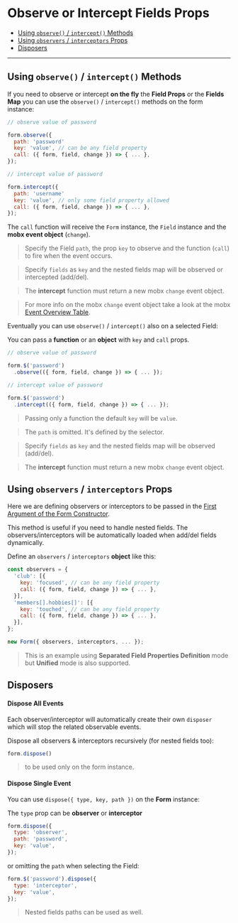 # Observe or Intercept Fields Props

* [Using `observe()` / `intercept()` Methods](#using-observe--intercept-methods)
* [Using `observers` / `interceptors` Props](#using-observers--interceptors-props)
* [Disposers](#disposers)

---

## Using `observe()` / `intercept()` Methods

If you need to observe or intercept **on the fly** the **Field Props** or the **Fields Map** you can use the `observe()` / `intercept()` methods on the form instance:

```javascript
// observe value of password

form.observe({
  path: 'password'
  key: 'value', // can be any field property
  call: ({ form, field, change }) => { ... },
});
```

```javascript
// intercept value of password

form.intercept({
  path: 'username'
  key: 'value', // only some field property allowed
  call: ({ form, field, change }) => { ... },
});
```

The `call` function will receive the `Form` instance, the `Field` instance and the **mobx event object** (`change`).

> Specify the Field `path`, the prop `key` to observe and the function (`call`) to fire when the event occurs.

> Specify `fields` as `key` and the nested fields map will be observed or intercepted (add/del).

> The **intercept** function must return a new mobx `change` event object.

> For more info on the mobx `change` event object take a look at the mobx [Event Overview Table](http://mobxjs.github.io/mobx/refguide/observe.html).


Eventually you can use `observe()` / `intercept()` also on a selected Field:

You can pass a **function** or an **object** with `key` and `call` props.

```javascript
// observe value of password

form.$('password')
  .observe(({ form, field, change }) => { ... });
```

```javascript
// intercept value of password

form.$('password')
  .intercept(({ form, field, change }) => { ... });
```

> Passing only a function the default `key` will be `value`.

> The `path` is omitted. It's defined by the selector.

> Specify `fields` as `key` and the nested fields map will be observed (add/del).

> The **intercept** function must return a new mobx `change` event object.

## Using `observers` / `interceptors` Props

Here we are defining observers or interceptors to be passed in the [First Argument of the Form Constructor](../form/form-initialization.md#first-constructor-argument).

This method is useful if you need to handle nested fields. The observers/interceptors will be automatically loaded when add/del fields dynamically.

Define an `observers` / `interceptors` **object** like this:

```javascript
const observers = {
  'club': [{
    key: 'focused', // can be any field property
    call: ({ form, field, change }) => { ... },
  }],
  'members[].hobbies[]': [{
    key: 'touched', // can be any field property
    call: ({ form, field, change }) => { ... },
  }],
};

new Form({ observers, interceptors, ... });
```

> This is an example using **Separated Field Properties Definition** mode but **Unified** mode is also supported.

## Disposers

#### Dispose All Events

Each observer/interceptor will automatically create their own `disposer` which will stop the related observable events.

Dispose all observers & interceptors recursively (for nested fields too):

```javascript
form.dispose()
```

> to be used only on the form instance.

#### Dispose Single Event

You can use `dispose({ type, key, path })` on the **Form** instance:

The `type` prop can be **observer** or **interceptor**

```javascript
form.dispose({
  type: 'observer',
  path: 'password',
  key: 'value',
});
```

or omitting the `path` when selecting the Field:

```javascript
form.$('password').dispose({
  type: 'interceptor',
  key: 'value',
});
```

> Nested fields paths can be used as well.

